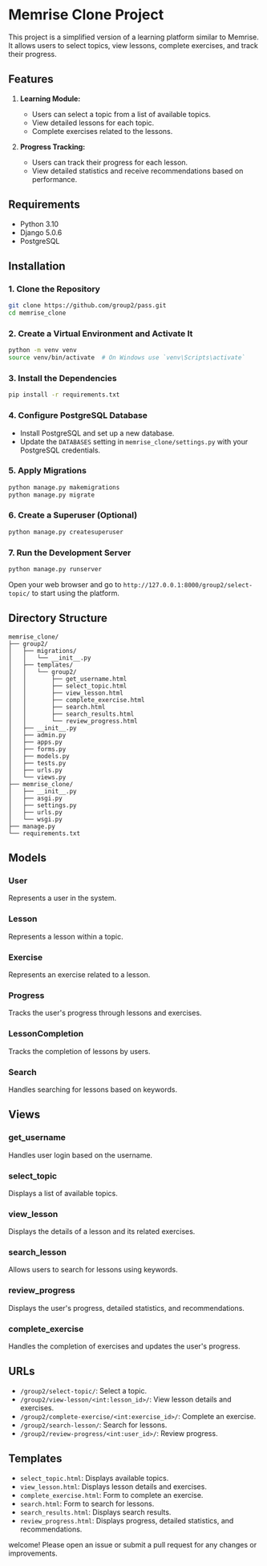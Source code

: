 # Memrise Clone Project

This project is a simplified version of a learning platform similar to Memrise. It allows users to select topics, view lessons, complete exercises, and track their progress.

## Features

1. **Learning Module:**
   - Users can select a topic from a list of available topics.
   - View detailed lessons for each topic.
   - Complete exercises related to the lessons.

2. **Progress Tracking:**
   - Users can track their progress for each lesson.
   - View detailed statistics and receive recommendations based on performance.

## Requirements

- Python 3.10
- Django 5.0.6
- PostgreSQL

## Installation

### 1. Clone the Repository

```bash
git clone https://github.com/group2/pass.git
cd memrise_clone
```

### 2. Create a Virtual Environment and Activate It

```bash
python -m venv venv
source venv/bin/activate  # On Windows use `venv\Scripts\activate`
```

### 3. Install the Dependencies

```bash
pip install -r requirements.txt
```

### 4. Configure PostgreSQL Database

- Install PostgreSQL and set up a new database.
- Update the `DATABASES` setting in `memrise_clone/settings.py` with your PostgreSQL credentials.

### 5. Apply Migrations

```bash
python manage.py makemigrations
python manage.py migrate
```

### 6. Create a Superuser (Optional)

```bash
python manage.py createsuperuser
```

### 7. Run the Development Server

```bash
python manage.py runserver
```

Open your web browser and go to `http://127.0.0.1:8000/group2/select-topic/` to start using the platform.

## Directory Structure

```
memrise_clone/
├── group2/
│   ├── migrations/
│   │   └── __init__.py
│   ├── templates/
│   │   └── group2/
│   │       ├── get_username.html
│   │       ├── select_topic.html
│   │       ├── view_lesson.html
│   │       ├── complete_exercise.html
│   │       ├── search.html
│   │       ├── search_results.html
│   │       └── review_progress.html
│   ├── __init__.py
│   ├── admin.py
│   ├── apps.py
│   ├── forms.py
│   ├── models.py
│   ├── tests.py
│   ├── urls.py
│   └── views.py
├── memrise_clone/
│   ├── __init__.py
│   ├── asgi.py
│   ├── settings.py
│   ├── urls.py
│   └── wsgi.py
├── manage.py
└── requirements.txt
```

## Models

### User

Represents a user in the system.

### Lesson

Represents a lesson within a topic.

### Exercise

Represents an exercise related to a lesson.

### Progress

Tracks the user's progress through lessons and exercises.

### LessonCompletion

Tracks the completion of lessons by users.

### Search

Handles searching for lessons based on keywords.

## Views

### get_username

Handles user login based on the username.

### select_topic

Displays a list of available topics.

### view_lesson

Displays the details of a lesson and its related exercises.

### search_lesson

Allows users to search for lessons using keywords.

### review_progress

Displays the user's progress, detailed statistics, and recommendations.

### complete_exercise

Handles the completion of exercises and updates the user's progress.

## URLs

- `/group2/select-topic/`: Select a topic.
- `/group2/view-lesson/<int:lesson_id>/`: View lesson details and exercises.
- `/group2/complete-exercise/<int:exercise_id>/`: Complete an exercise.
- `/group2/search-lesson/`: Search for lessons.
- `/group2/review-progress/<int:user_id>/`: Review progress.

## Templates

- `select_topic.html`: Displays available topics.
- `view_lesson.html`: Displays lesson details and exercises.
- `complete_exercise.html`: Form to complete an exercise.
- `search.html`: Form to search for lessons.
- `search_results.html`: Displays search results.
- `review_progress.html`: Displays progress, detailed statistics, and recommendations.

welcome! Please open an issue or submit a pull request for any changes or improvements.
